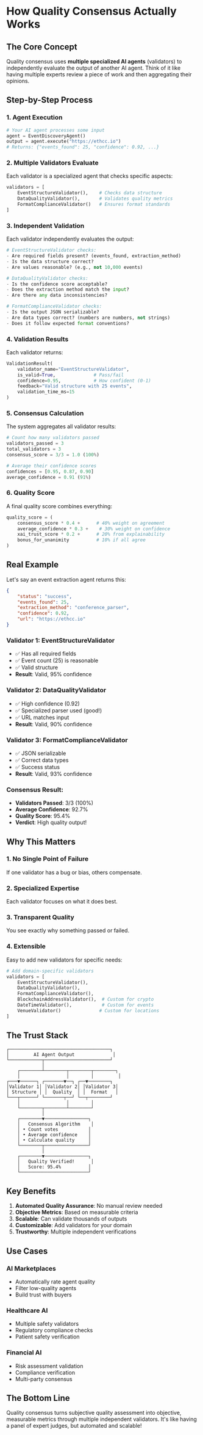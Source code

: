 # How Quality Consensus Actually Works

## The Core Concept

Quality consensus uses **multiple specialized AI agents** (validators) to independently evaluate the output of another AI agent. Think of it like having multiple experts review a piece of work and then aggregating their opinions.

## Step-by-Step Process

### 1. Agent Execution
```python
# Your AI agent processes some input
agent = EventDiscoveryAgent()
output = agent.execute("https://ethcc.io")
# Returns: {"events_found": 25, "confidence": 0.92, ...}
```

### 2. Multiple Validators Evaluate
Each validator is a specialized agent that checks specific aspects:

```python
validators = [
    EventStructureValidator(),    # Checks data structure
    DataQualityValidator(),       # Validates quality metrics
    FormatComplianceValidator()   # Ensures format standards
]
```

### 3. Independent Validation
Each validator independently evaluates the output:

```python
# EventStructureValidator checks:
- Are required fields present? (events_found, extraction_method)
- Is the data structure correct?
- Are values reasonable? (e.g., not 10,000 events)

# DataQualityValidator checks:
- Is the confidence score acceptable?
- Does the extraction method match the input?
- Are there any data inconsistencies?

# FormatComplianceValidator checks:
- Is the output JSON serializable?
- Are data types correct? (numbers are numbers, not strings)
- Does it follow expected format conventions?
```

### 4. Validation Results
Each validator returns:
```python
ValidationResult(
    validator_name="EventStructureValidator",
    is_valid=True,              # Pass/fail
    confidence=0.95,            # How confident (0-1)
    feedback="Valid structure with 25 events",
    validation_time_ms=15
)
```

### 5. Consensus Calculation
The system aggregates all validator results:

```python
# Count how many validators passed
validators_passed = 3
total_validators = 3
consensus_score = 3/3 = 1.0 (100%)

# Average their confidence scores
confidences = [0.95, 0.87, 0.90]
average_confidence = 0.91 (91%)
```

### 6. Quality Score
A final quality score combines everything:
```python
quality_score = (
    consensus_score * 0.4 +      # 40% weight on agreement
    average_confidence * 0.3 +    # 30% weight on confidence
    xai_trust_score * 0.2 +      # 20% from explainability
    bonus_for_unanimity          # 10% if all agree
)
```

## Real Example

Let's say an event extraction agent returns this:
```json
{
    "status": "success",
    "events_found": 25,
    "extraction_method": "conference_parser",
    "confidence": 0.92,
    "url": "https://ethcc.io"
}
```

### Validator 1: EventStructureValidator
- ✅ Has all required fields
- ✅ Event count (25) is reasonable
- ✅ Valid structure
- **Result**: Valid, 95% confidence

### Validator 2: DataQualityValidator
- ✅ High confidence (0.92)
- ✅ Specialized parser used (good!)
- ✅ URL matches input
- **Result**: Valid, 90% confidence

### Validator 3: FormatComplianceValidator
- ✅ JSON serializable
- ✅ Correct data types
- ✅ Success status
- **Result**: Valid, 93% confidence

### Consensus Result:
- **Validators Passed**: 3/3 (100%)
- **Average Confidence**: 92.7%
- **Quality Score**: 95.4%
- **Verdict**: High quality output!

## Why This Matters

### 1. **No Single Point of Failure**
If one validator has a bug or bias, others compensate.

### 2. **Specialized Expertise**
Each validator focuses on what it does best.

### 3. **Transparent Quality**
You see exactly why something passed or failed.

### 4. **Extensible**
Easy to add new validators for specific needs:
```python
# Add domain-specific validators
validators = [
    EventStructureValidator(),
    DataQualityValidator(),
    FormatComplianceValidator(),
    BlockchainAddressValidator(),  # Custom for crypto
    DateTimeValidator(),           # Custom for events
    VenueValidator()              # Custom for locations
]
```

## The Trust Stack

```
┌─────────────────────────────────────┐
│         AI Agent Output              │
└────────────┬────────────────────────┘
             │
    ┌────────┴────────┬────────┬────────┐
    │                 │        │         │
┌───▼──────┐ ┌───────▼──┐ ┌──▼────────┐
│Validator 1│ │Validator 2│ │Validator 3│
│ Structure │ │  Quality  │ │  Format   │
└───┬──────┘ └───────┬──┘ └──┬────────┘
    │                 │        │
    └────────┬────────┴────────┘
             │
    ┌────────▼────────────────┐
    │   Consensus Algorithm    │
    │ • Count votes           │
    │ • Average confidence    │
    │ • Calculate quality     │
    └────────┬────────────────┘
             │
    ┌────────▼────────────────┐
    │   Quality Verified!      │
    │   Score: 95.4%          │
    └─────────────────────────┘
```

## Key Benefits

1. **Automated Quality Assurance**: No manual review needed
2. **Objective Metrics**: Based on measurable criteria
3. **Scalable**: Can validate thousands of outputs
4. **Customizable**: Add validators for your domain
5. **Trustworthy**: Multiple independent verifications

## Use Cases

### AI Marketplaces
- Automatically rate agent quality
- Filter low-quality agents
- Build trust with buyers

### Healthcare AI
- Multiple safety validators
- Regulatory compliance checks
- Patient safety verification

### Financial AI
- Risk assessment validation
- Compliance verification
- Multi-party consensus

## The Bottom Line

Quality consensus turns subjective quality assessment into objective, measurable metrics through multiple independent validators. It's like having a panel of expert judges, but automated and scalable!